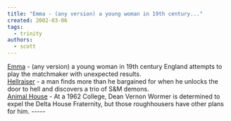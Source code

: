 ```yaml
---
title: "Emma - (any version) a young woman in 19th century..."
created: 2002-03-06
tags: 
  - trinity
authors: 
  - scott
---
```


[Emma](http://us.imdb.com/Title?0116191) - (any version) a young woman in 19th century England attempts to play the matchmaker with unexpected results.  
[Hellraiser](http://us.imdb.com/Title?0093177) - a man finds more than he bargained for when he unlocks the door to hell and discovers a trio of S&M demons.  
[Animal House](http://us.imdb.com/Title?0077975) - At a 1962 College, Dean Vernon Wormer is determined to expel the Delta House Fraternity, but those roughhousers have other plans for him. -----
